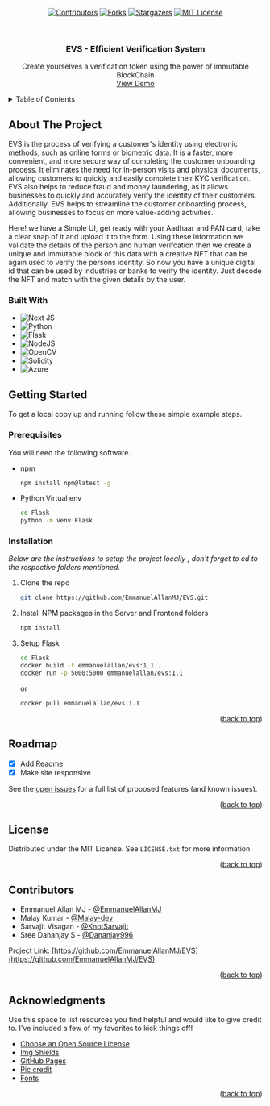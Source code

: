 
<!-- PROJECT SHIELDS -->
<!--
*** I'm using markdown "reference style" links for readability.
*** Reference links are enclosed in brackets [ ] instead of parentheses ( ).
*** See the bottom of this document for the declaration of the reference variables
*** for contributors-url, forks-url, etc. This is an optional, concise syntax you may use.
*** https://www.markdownguide.org/basic-syntax/#reference-style-links
-->
<div align="center">

  <a href="">[![Contributors][contributors-shield]][contributors-url]</a>
  <a href="">[![Forks][forks-shield]][forks-url]</a>
  <a href="">[![Stargazers][stars-shield]][stars-url]</a>
  <a href="">[![MIT License][license-shield]][license-url]</a>
</div>

<!-- PROJECT LOGO -->
<br />
<div align="center">
  <a href="https://github.com/utsav82/Bollywood-Back">
  </a>

  <h3 align="center">EVS - Efficient Verification System</h3>

  <p align="center">
    Create yourselves a verification token using the power of immutable BlockChain
    <br />
    <a href="https://agreeable-pond-0dc971810.2.azurestaticapps.net/">View Demo</a>
  </p>
</div>

<!-- TABLE OF CONTENTS -->
<details>
  <summary>Table of Contents</summary>
  <ol>
    <li>
      <a href="#about-the-project">About The Project</a>
      <ul>
        <li><a href="#built-with">Built With</a></li>
      </ul>
    </li>
    <li>
      <a href="#getting-started">Getting Started</a>
      <ul>
        <li><a href="#prerequisites">Prerequisites</a></li>
        <li><a href="#installation">Installation</a></li>
      </ul>
    </li>
    <li><a href="#usage">Usage</a></li>
    <li><a href="#roadmap">Roadmap</a></li>
    <li><a href="#contributing">Contributing</a></li>
    <li><a href="#license">License</a></li>
    <li><a href="#contact">Contact</a></li>
    <li><a href="#acknowledgments">Acknowledgments</a></li>
  </ol>
</details>

<!-- ABOUT THE PROJECT -->

## About The Project
EVS is the process of verifying a customer's identity using electronic methods, such as online forms or biometric data. It is a faster, more convenient, and more secure way of completing the customer onboarding process. It eliminates the need for in-person visits and physical documents, allowing customers to quickly and easily complete their KYC verification. EVS also helps to reduce fraud and money laundering, as it allows businesses to quickly and accurately verify the identity of their customers. Additionally, EVS helps to streamline the customer onboarding process, allowing businesses to focus on more value-adding activities.

Here! we have a Simple UI,  get ready with your Aadhaar and PAN card, take  a clear snap of it and upload it to the form. Using these information we validate the details of the person and human verifcation then we create a unique and immutable block of this data with a creative NFT that can be again used to verify the persons identity. So now you have a unique digital id that can be used by industries or banks to verify the identity.
Just decode the NFT and match with the given details by the user. 

### Built With

<!--This section should list any major frameworks/libraries used to bootstrap your project. Leave any add-ons/plugins for the acknowledgements section. Here are a few examples.-->

- ![Next JS](https://img.shields.io/badge/Next-black?style=for-the-badge&logo=next.js&logoColor=white)
- ![Python](https://img.shields.io/badge/python-3670A0?style=for-the-badge&logo=python&logoColor=ffdd54)
- ![Flask](https://img.shields.io/badge/flask-%23000.svg?style=for-the-badge&logo=flask&logoColor=white)
- ![NodeJS](https://img.shields.io/badge/node.js-6DA55F?style=for-the-badge&logo=node.js&logoColor=white)
- ![OpenCV](https://img.shields.io/badge/opencv-%23white.svg?style=for-the-badge&logo=opencv&logoColor=white)
- ![Solidity](https://img.shields.io/badge/Solidity-%23363636.svg?style=for-the-badge&logo=solidity&logoColor=white)
- ![Azure](https://img.shields.io/badge/azure-%230072C6.svg?style=for-the-badge&logo=microsoftazure&logoColor=white)


<!-- GETTING STARTED -->

## Getting Started

To get a local copy up and running follow these simple example steps.

### Prerequisites

You will need the following software.

- npm
  ```sh
  npm install npm@latest -g
  ```
 - Python Virtual env
	  ```sh
	cd Flask
	python -m venv Flask 
	  ```

### Installation

_Below are the instructions to setup the project locally , don't forget to cd to the respective folders mentioned._

1. Clone the repo
   ```sh
   git clone https://github.com/EmmanuelAllanMJ/EVS.git
   ```
2. Install NPM packages in the Server and Frontend folders
   ```sh
   npm install
   ```
3. Setup Flask
   ```sh
   cd Flask
   docker build -t emmanuelallan/evs:1.1 .
   docker run -p 5000:5000 emmanuelallan/evs:1.1
   ``` 
   or
   ```sh
   docker pull emmanuelallan/evs:1.1
   ```


<p align="right">(<a href="#readme-top">back to top</a>)</p>

<!-- ROADMAP -->

## Roadmap

- [x] Add Readme
- [x] Make site responsive 

See the [open issues](https://github.com/Utsav82/Bollywood-Back/issues) for a full list of proposed features (and known issues).

<p align="right">(<a href="#readme-top">back to top</a>)</p>



## License

Distributed under the MIT License. See `LICENSE.txt` for more information.

<p align="right">(<a href="#readme-top">back to top</a>)</p>

<!-- CONTRIBUTORS -->

## Contributors

- Emmanuel Allan MJ - [@EmmanuelAllanMJ](https://github.com/EmmanuelAllanMJ)
- Malay Kumar - [@Malay-dev](https://github.com/Malay-dev)
- Sarvajit Visagan - [@KnotSarvajit](https://github.com/KnotSarvajit)
- Sree Dananjay S - [@Dananjay996](https://github.com/Dananjay996)

Project Link: [https://github.com/EmmanuelAllanMJ/EVS](https://github.com/EmmanuelAllanMJ/EVS)

<p align="right">(<a href="#readme-top">back to top</a>)</p>

<!-- ACKNOWLEDGMENTS -->

## Acknowledgments

Use this space to list resources you find helpful and would like to give credit to. I've included a few of my favorites to kick things off!

- [Choose an Open Source License](https://choosealicense.com)
- [Img Shields](https://shields.io)
- [GitHub Pages](https://pages.github.com)
- [Pic credit](https://in.pinterest.com/pin/low-poly-portrait-of-mr-amitabh-bachchan--505880970616307862/)
- [Fonts](https://www.dafont.com/)

<p align="right">(<a href="#readme-top">back to top</a>)</p>

<!-- MARKDOWN LINKS & IMAGES -->
<!-- https://www.markdownguide.org/basic-syntax/#reference-style-links -->

[contributors-shield]: https://img.shields.io/github/contributors/utsav82/Bollywood-Back.svg?style=for-the-badge
[contributors-url]: https://github.com/utsav82/Bollywood-Back/graphs/contributors
[stars-shield]: https://img.shields.io/github/stars/utsav82/Bollywood-Back.svg?style=for-the-badge
[stars-url]: https://github.com/othneildrew/utsav82/Bollywood-Back
[forks-shield]: https://img.shields.io/github/forks/utsav82/Bollywood-Back.svg?style=for-the-badge
[forks-url]: https://github.com/utsav82/Bollywood-Back/network/members
[license-shield]: https://img.shields.io/github/license/utsav82/Bollywood-Back.svg?style=for-the-badge
[license-url]: https://github.com/utsav82/Bollywood-Back/blob/master/LICENSE.txt
[react.js]: https://img.shields.io/badge/React-20232A?style=for-the-badge&logo=react&logoColor=61DAFB
[react-url]: https://reactjs.org/
[node.js]: https://img.shields.io/badge/React-20232A?style=for-the-badge&logo=react&logoColor=61DAFB
[react-url]: https://reactjs.org/
